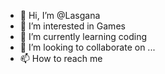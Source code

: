 - 👋 Hi, I’m @Lasgana
- 👀 I’m interested in Games
- 🌱 I’m currently learning coding
- 💞️ I’m looking to collaborate on ...
- 📫 How to reach me 

<!---
Lasgana/Lasgana is a ✨ special ✨ repository because its `README.md` (this file) appears on your GitHub profile.
You can click the Preview link to take a look at your changes.
--->
